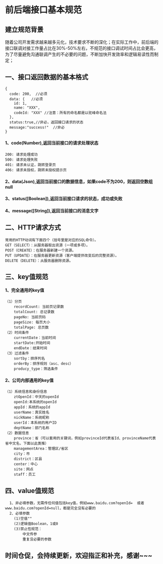 # 前后端接口基本规范<br>
## 建立规范背景
随着公司开发需求越来越多元化，技术要求不断的深化；在实际工作中，前后端的接口联调对接工作量占比在30%-50%左右，不规范的接口调试时间占比会更高，为了尽量避免沟通联调产生的不必要的问题，不断加快开发效率和逻辑易读性而制定；

## 一、接口返回数据的基本格式

```
{
  code: 200,  //必须
  data: {   //必须
    id: 1,
    name: "XXX",
    codeId: "XXX" //注意：所有的命名都是以驼峰命名法
  },
  status:true,//非必，返回接口请求的状态
  message:"success!"  //非必
}
```
#### 1、code(Number),返回当前接口的请求处理状态
```
200: 请求处理成功
500: 请求处理失败
401: 请求未认证，跳转登录页
406: 请求未授权，跳转未授权提示页
```
#### 2、data(Json),返回当前接口的数据信息，如果code不为200，则返回空数组null<br>
#### 3、status([Boolean]),返回当前接口请求的状态，成功或失败<br>
#### 4、message([String]),返回当前接口的消息文字<br>

## 二、HTTP请求方式

```
常用的HTTP动词有下面四个（括号里是对应的SQL命令）。
GET（SELECT）：从服务器取出资源（一项或多项）。
POST（CREATE）：在服务器新建一个资源。
PUT（UPDATE）：在服务器更新资源（客户端提供改变后的完整资源）。
DELETE（DELETE）：从服务器删除资源。
```

## 三、key值规范<br>

#### 1、完全通用的key值
````
（1）分页
    recordCount: 当前页记录数
    totalCount: 总记录数
    pageNo: 当前页码
    pageSize: 每页大小
    totalPage: 总页数
（2）时间条件
    currentDate：当前时间
    startDate:开始时间
    endDate：结束时间
（3）过滤条件
    sortby：排序列名
    orderBy：排序规则（asc、desc）
    producy_type：筛选条件
````
#### 2、公司内部通用的key值
````
（1）系统信息和身份信息
    ztOpenId：中天的openId
    openId:本系统的openId
    appId：系统的appId
    userName：真实姓名
    nickName：系统昵称
    userId：本系统的用户ID
    deptName：部门名称
（2）数据信息
    province：省（可以套用的关键词，例如provinceId代表省Id、provinceName代表省中文名，下面以此类推）
    managementArea：管理区/省区
    city：市
    district：区县
    center：中心
    site：网点
    staff：员工
````
## 四、value值规范
````
  1、非必填参数，无需传任何值包括key值，例如www.baidu.com?openId=  或者www.baidu.com?openId=null，都是完全没有必要的
  2、必填参数
    (1)空值""
    (2)逻辑值Boolean，1或0
    (3)禁止性规范：
        中文传参
        重复没必要的参数
````
## 时间仓促，会持续更新，欢迎指正和补充，感谢~~~
